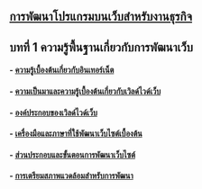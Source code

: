 ## [การพัฒนาโปรแกรมบนเว็บสำหรับงานธุรกิจ](../README.md)
## บทที่ 1 ความรู้พื้นฐานเกี่ยวกับการพัฒนาเว็บ
#### - [ความรู้เบื้องต้นเกี่ยวกับอินเทอร์เน็ต](LEC0101.md)
#### - [ความเป็นมาและความรู้เบื้องต้นเกี่ยวกับเวิลด์ไวด์เว็บ](LEC0102.md)	
#### - [องค์ประกอบของเวิลด์ไวด์เว็บ](LEC0103.md)
#### - [เครื่องมือและภาษาที่ใช้พัฒนาเว็บไซต์เบื้องต้น](LEC0104.md)
#### - [ส่วนประกอบและขั้นตอนการพัฒนาเว็บไซต์](LEC0105.md)
#### - [การเตรียมสภาพแวดล้อมสำหรับการพัฒนา](LEC0106.md)